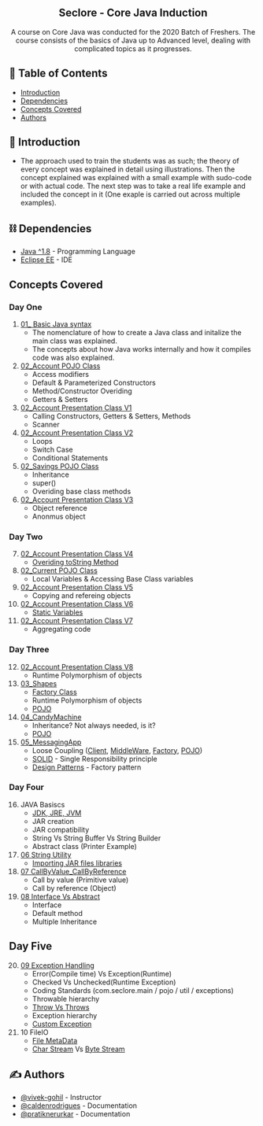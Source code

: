 <h2 align="center">Seclore - Core Java Induction</h3>

<p align="center"> A course on Core Java was conducted for the 2020 Batch of Freshers. The course consists of the basics of Java up to Advanced level, dealing with complicated topics as it progresses.
    <br> 
</p>

## 📝 Table of Contents
- [Introduction](#introduction)
- [Dependencies](#dependencies)
- [Concepts Covered](#conceptscovered)
- [Authors](#authors)

## 🧐 Introduction <a name = "introduction"></a>
- The approach used to train the students was as such; the theory of every concept was explained in detail using illustrations. Then the concept explained was explained with a small example with sudo-code or with actual code. The next step was to take a real life example and included the concept in it (One exaple is carried out across multiple examples).

## ⛓️ Dependencies <a name = "dependencies"></a>
- [Java ^1.8](https://www.java.com/en/) - Programming Language
- [Eclipse EE](https://www.eclipse.org/) - IDE

## Concepts Covered <a name = "conceptscovered">
### Day One
1. [01_ Basic Java syntax](./01_HelloWorld/src/com/seclore/main/MyFirstProgram.java)
    - The nomenclature of how to create a Java class and initalize the main class was explained.
    - The concepts about how Java works internally and how it compiles code was also explained.
2. [02_Account POJO Class](./02_BankingApplication/src/com/seclore/pojo/Account.java)
    - Access modifiers
    - Default & Parameterized Constructors
    - Method/Constructor Overiding
    - Getters & Setters
3. [02_Account Presentation Class V1](./02_BankingApplication/src/com/seclore/main/AccountMainV1.java)
    - Calling Constructors, Getters & Setters, Methods
    - Scanner
4. [02_Account Presentation Class V2](./02_BankingApplication/src/com/seclore/main/AccountMainV2.java)
    - Loops
    - Switch Case
    - Conditional Statements
5. [02_Savings POJO Class](./02_BankingApplication/src/com/seclore/pojo/Savings.java)
    - Inheritance
    - super()
    - Overiding base class methods
6. [02_Account Presentation Class V3](./02_BankingApplication/src/com/seclore/main/AccountMainV3.java)
    - Object reference
    - Anonmus object
### Day Two
7. [02_Account Presentation Class V4](./02_BankingApplication/src/com/seclore/main/AccountMainV4.java)
    - [Overiding toString Method](./02_BankingApplication/src/com/seclore/pojo/Account.java#L70)
8. [02_Current POJO Class](./02_BankingApplication/src/com/seclore/pojo/Current.java)
    - Local Variables & Accessing Base Class variables
9. [02_Account Presentation Class V5](./02_BankingApplication/src/com/seclore/main/AccountMainV5.java)
    - Copying and refereing objects
10. [02_Account Presentation Class V6](./02_BankingApplication/src/com/seclore/main/AccountMainV6.java)
    - [Static Variables](./02_BankingApplication/src/com/seclore/pojo/Account.java#L7)
11. [02_Account Presentation Class V7](./02_BankingApplication/src/com/seclore/main/AccountMainV7.java)
    - Aggregating code
### Day Three
12. [02_Account Presentation Class V8](./02_BankingApplication/src/com/seclore/main/AccountMainV8.java)
    - Runtime Polymorphism of objects
13. [03_Shapes](./03_Polymorphism/src/com/seclore/main/ShapeMain.java)
    - [Factory Class](./03_Polymorphism/src/com/seclore/factory/ShapeFatory.java)
    - Runtime Polymorphism of objects
    - [POJO](./03_Polymorphism/src/com/seclore/pojo)
14. [04_CandyMachine](./04_CandyMachine/src/com/seclore/main/MainCandy.java)
    - Inheritance? Not always needed, is it?
    - [POJO](./04_CandyMachine/src/com/seclore/pojo)
15. [05_MessagingApp]()
    - Loose Coupling ([Client](./05_MessengerAplication/src/com/seclore/main/MessengerMain.java), [MiddleWare](./05_MessengerAplication/src/com/seclore/application/MessengerApp.java), [Factory](./05_MessengerAplication/src/com/seclore/factory/MessageFactory.java), [POJO](./05_MessengerAplication/src/com/seclore/pojo))
    - [SOLID](https://scotch.io/bar-talk/s-o-l-i-d-the-first-five-principles-of-object-oriented-design) - Single Responsibility principle
    - [Design Patterns](https://www.javatpoint.com/design-patterns-in-java) - Factory pattern
### Day Four
16. JAVA Basiscs
    - [JDK, JRE, JVM](https://www.javatpoint.com/difference-between-jdk-jre-and-jvm)
    - JAR creation
    - JAR compatibility
    - String Vs String Buffer Vs String Builder
    - Abstract class (Printer Example)
17. [06 String Utility](./06_StringUtilitly/src/com/seclore/util)
    - [Importing JAR files libraries](./06_StringUtilityClient/src/com/seclore/main/MyMain.java)
18. [07 CallByValue_CallByReference](./07_CallByValue_CallByReference/src/com/seclore/main/MessaengerMain.java)
    - Call by value (Primitive value)
    - Call by reference (Object)
19. [08 Interface Vs Abstract](./08_InterfaceVsAbstractClass/src/com/seclore/pojo/Canon6541A.java)
    - Interface
    - Default method
    - Multiple Inheritance
## Day Five
20. [09 Exception Handling](./09_ExceptionHandling/src/com/seclore/main/ProductMain.java)
    - Error(Compile time) Vs Exception(Runtime)
    - Checked Vs Unchecked(Runtime Exception)
	- Coding Standards (com.seclore.main / pojo / util / exceptions)
	- Throwable hierarchy
	- [Throw Vs Throws](./09_ExceptionHandling/src/com/seclore/pojo/Product.java)
	- Exception hierarchy
    - [Custom Exception](./09_ExceptionHandling/src/com/seclore/exceptions/InvalidProductPriceException.java)
21. 10 FileIO
    - [File MetaData](./10_FileIO/src/com/seclore/util/FileMetadata.java)
	- [Char Stream](./10_FileIO/src/com/seclore/main/ReadCharStreamMain.java) Vs [Byte Stream](./10_FileIO/src/com/seclore/main/ReadWriteByteStreamMain.java)
  
## ✍️ Authors <a name = "authors"></a>
- [@vivek-gohil](https://github.com/vivek-gohil) - Instructor
- [@caldenrodrigues](https://github.com/caldenrodrigues/) - Documentation
- [@pratiknerurkar](https://youtu.be/5KFDenDWsdQ) - Documentation
